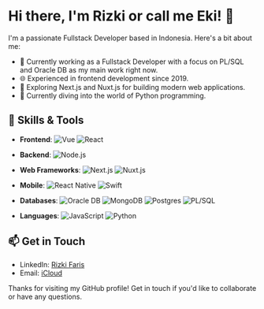 # Hi there, I'm Rizki or call me Eki! 👋

I'm a passionate Fullstack Developer based in Indonesia. Here's a bit about me:

- 💼 Currently working as a Fullstack Developer with a focus on PL/SQL and Oracle DB as my main work right now.
- 🌐 Experienced in frontend development since 2019.
- 🚀 Exploring Next.js and Nuxt.js for building modern web applications.
- 🐍 Currently diving into the world of Python programming.

## 🧰 Skills & Tools

- **Frontend**:
![Vue](https://img.shields.io/badge/vue.js-darkgreen?style=for-the-badge&logo=vue.js&logoColor=lightgreen)
![React](https://img.shields.io/badge/react-%2320232a.svg?style=for-the-badge&logo=react&logoColor=%2361DAFB)
- **Backend**: ![Node.js](https://img.shields.io/badge/node.js-0f0f0f?style=for-the-badge&logo=node.js&logoColor=%23339933)
- **Web Frameworks**: ![Next.js](https://img.shields.io/badge/next.js-lightgray?style=for-the-badge&logo=next.js&logoColor=%23000000)
![Nuxt.js](https://img.shields.io/badge/next.js-f5f5f5?style=for-the-badge&logo=nuxt.js&logoColor=%2300DC82)

- **Mobile**: 
![React Native](https://img.shields.io/badge/react_native-darkblue?style=for-the-badge&logo=react&logoColor=%2361DAFB)
![Swift](https://img.shields.io/badge/swift-f5f5f5?style=for-the-badge&logo=swift&logoColor=%23F05138)
- **Databases**: ![Oracle DB](https://img.shields.io/badge/oracle-f5f5f5?style=for-the-badge&logo=oracle&logoColor=%23F80000)
![MongoDB](https://img.shields.io/badge/mongodb-e5e5e5?style=for-the-badge&logo=mongodb&logoColor=%2347A248)
![Postgres](https://img.shields.io/badge/postgres-%23316192.svg?style=for-the-badge&logo=postgresql&logoColor=white)
![PL/SQL](https://img.shields.io/badge/PL%2FSQL-e5e5e5?style=for-the-badge)
- **Languages**: ![JavaScript](https://img.shields.io/badge/javascript-%23323330.svg?style=for-the-badge&logo=javascript&logoColor=%23F7DF1E)
![Python](https://img.shields.io/badge/PL%2FSQL-F5F5F5?style=for-the-badge&logo=PYTHON&logoColor=%233776AB)


## 📫 Get in Touch

- LinkedIn: [Rizki Faris](https://www.linkedin.com/in/rizki-faris-1a23b0115/)
- Email: [iCloud](mailto:rizki.faris@gmail.com)


Thanks for visiting my GitHub profile! Get in touch if you'd like to collaborate or have any questions.
